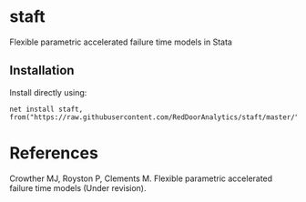 # staft
Flexible parametric accelerated failure time models in Stata

## Installation

Install directly using:

```{stata}
net install staft, from("https://raw.githubusercontent.com/RedDoorAnalytics/staft/master/")
```

# References

Crowther MJ, Royston P, Clements M. Flexible parametric accelerated failure time models (Under revision).
